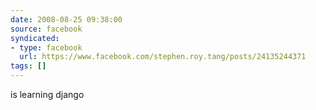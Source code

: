 ```yaml
---
date: 2008-08-25 09:38:00
source: facebook
syndicated:
- type: facebook
  url: https://www.facebook.com/stephen.roy.tang/posts/24135244371
tags: []
---
```


is learning django